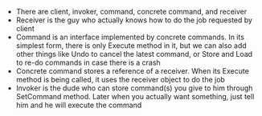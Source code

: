 - There are client, invoker, command, concrete command, and receiver
- Receiver is the guy who actually knows how to do the job requested by client
- Command is an interface implemented by concrete commands. In its simplest form, there is only Execute method in it, but we can also add other things like Undo to cancel the latest command, or Store and Load to re-do commands in case there is a crash
- Concrete command stores a reference of a receiver. When its Execute method is being called, it uses the receiver object to do the job
- Invoker is the dude who can store command(s) you give to him through SetCommand method. Later when you actually want something, just tell him and he will execute the command